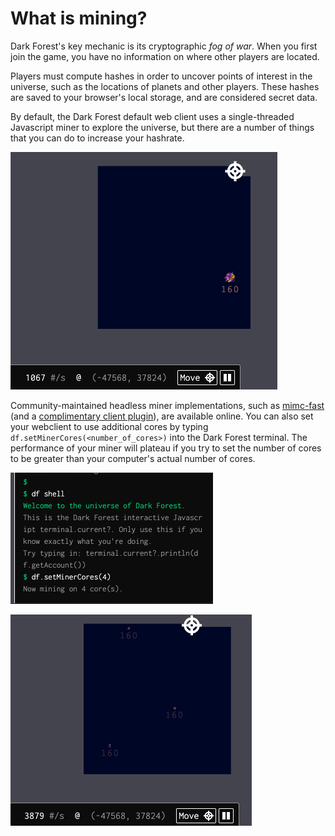 # What is mining?

Dark Forest's key mechanic is its cryptographic _fog of war_. When you first join the game, you have no information on where other players are located.

Players must compute hashes in order to uncover points of interest in the universe, such as the locations of planets and other players. These hashes are saved to your browser's local storage, and are considered secret data.

By default, the Dark Forest default web client uses a single-threaded Javascript miner to explore the universe, but there are a number of things that you can do to increase your hashrate.

![](../.gitbook/assets/miner.png)

Community-maintained headless miner implementations, such as [mimc-fast](https://github.com/projectsophon/darkforest-rs/tree/main/mimc-fast) (and a [complimentary client plugin](https://github.com/darkforest-eth/plugins/blob/master/content/productivity/remote-explore/plugin.js)), are available online. You can also set your webclient to use additional cores by typing `df.setMinerCores(<number_of_cores>)` into the Dark Forest terminal. The performance of your miner will plateau if you try to set the number of cores to be greater than your computer's actual number of cores.

![](../.gitbook/assets/set-miner-cores.png)

![](../.gitbook/assets/miner-fast.png)
